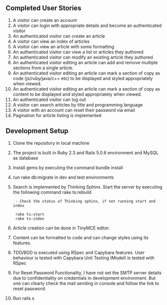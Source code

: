 Completed User Stories
-----------------------

1) A visitor can create an account
2) A visitor can login with appropriate details and become an authenticated visitor
3) An authenticated visitor can create an article
4) A visitor can view an index of articles
5) A visitor can view an article with some formatting
6) An authenticated visitor can view a list or articles they authored
7) An authenticated visitor can modify an existing article they authored
8) An authenticated visitor editing an article can add and remove multiple sections from a single
article.
9) An authenticated visitor editing an article can mark a section of copy as code (js/ruby/java/c++
etc) to be displayed and styled appropriately when viewed.
10) An authenticated visitor editing an article can mark a section of copy as content to be displayed
and styled appropriately when viewed.
11) An authenticated visitor can log out
12) A visitor can search articles by title and programming language
13) A visitor with an account can reset their password via email
14) Pagination for article listing is implemented


Development Setup
-----------------

1) Clone the repository in local machine

2) The project is built in Ruby 2.3 and Rails 5.0.6 environment and MySQL as database

3) Install gems by executing the command bundle install

4) run rake db:migrate in dev and test environments

5) Search is implemented by Thinking Sphinx. Start the server by executing the following command
		rake ts:rebuild
		
		- Check the status of Thinking sphinx, if not running start and index

		rake ts:start
		rake ts:index

6) Article creation can be done in TinyMCE editor.

7) Content can be formatted to code and can change styles using its features.

8) TDD/BDD is executed using RSpec and Capybara features.
	User behaviour is tested with Capybara
	Unit Testing (Model) is tested with RSpec

9) For Reset Password Functionality, I have not set the SMTP server details due to confidentiality on credentials in development          environment.  But one can clearly check the mail sending in console and follow the link to reset password.	

10) Run rails s	




